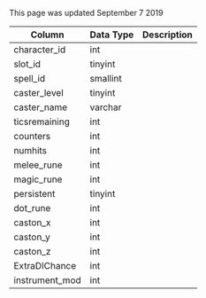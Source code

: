 This page was updated September 7 2019

| Column         | Data Type | Description |
| -------------- | --------- | ----------- |
| character_id   | int       |             |
| slot_id        | tinyint   |             |
| spell_id       | smallint  |             |
| caster_level   | tinyint   |             |
| caster_name    | varchar   |             |
| ticsremaining  | int       |             |
| counters       | int       |             |
| numhits        | int       |             |
| melee_rune     | int       |             |
| magic_rune     | int       |             |
| persistent     | tinyint   |             |
| dot_rune       | int       |             |
| caston_x       | int       |             |
| caston_y       | int       |             |
| caston_z       | int       |             |
| ExtraDIChance  | int       |             |
| instrument_mod | int       |             |